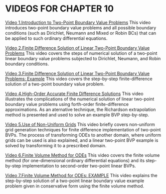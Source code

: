 #  VIDEOS FOR CHAPTER 10

[Video 1.Introduction to Two-Point Boundary Value Problems](https://youtu.be/WLEWWl_BAuE) This video introduces two-point boundary value problems and all possible boundary conditions (such as Dirichlet, Neumann and Mixed or Robin BCs) that can be applied to such ordinary differential equations.

[Video 2.Finite Difference Solution of Linear Two-Point Boundary Value Problems](https://youtu.be/ZSNcJuuQ1xo) This video covers the steps of numerical solution of a two-point linear boundary value problems subjected to Dirichlet, Neumann, and Robin boundary conditions.  

[Video 3.Finite Difference Solution of Linear Two-Point Boundary Value Problems: Example](https://youtu.be/CxEfX1aF1S8) This video covers the step-by-step finite-difference solution of a two-point boundary value problem.

[Video 4.High-Order Accurate Finite Difference Solutions](https://youtu.be/7R4cFV6AM6c) This video illustrates the complications of the numerical solution of linear two-point boundary value problems using forth-order finite-difference approximations. As an aternative technique, the Richardson extrapolation method is presented and used to solve an example BVP step-by-step.

[Video 5.Use of Non-Uniform Grids](https://youtu.be/m92TRex82s0) This video briefly covers non-uniform grid generation techniques for finite difference implementation of two-point BVPs. The process of transforming ODEs to another domain, where uniform grids can be used is also explained, and a linear two-point BVP example is solved by transforming it to a prescribed domain.

[Video 6.Finite Volume Method for ODEs](https://youtu.be/ycAyynpVyEo) This video covers the finite volume method (for one-dimensional ordinary differential equations) and its step-by-step implementation to second-order two-point linear BVPs.

[Video 7.Finite Volume Method for ODEs: EXAMPLE](https://youtu.be/zhqC-wn-Vss) This video explains the step-by-step solution of a two-point linear boundary value example problem given in conservative form using the finite volume method.
